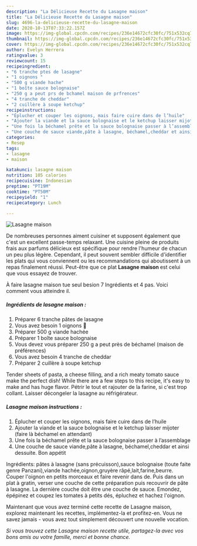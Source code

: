 ```yaml
---
description: "La Délicieuse Recette du Lasagne maison"
title: "La Délicieuse Recette du Lasagne maison"
slug: 4696-la-delicieuse-recette-du-lasagne-maison
date: 2020-10-13T07:33:22.157Z
image: https://img-global.cpcdn.com/recipes/236e14672cfc30fc/751x532cq70/lasagne-maison-photo-principale-de-la-recette.jpg
thumbnail: https://img-global.cpcdn.com/recipes/236e14672cfc30fc/751x532cq70/lasagne-maison-photo-principale-de-la-recette.jpg
cover: https://img-global.cpcdn.com/recipes/236e14672cfc30fc/751x532cq70/lasagne-maison-photo-principale-de-la-recette.jpg
author: Evelyn Herrera
ratingvalue: 3
reviewcount: 15
recipeingredient:
- "6 tranche ptes de lasagne"
- "1 oignons "
- "500 g viande hache"
- "1 boîte sauce bolognaise"
- "250 g a peut prs de bchamel maison de prfrences"
- "4 tranche de cheddar"
- "2 cuillère à soupe ketchup"
recipeinstructions:
- "Éplucher et couper les oignons, mais faire cuire dans de l’huile"
- "Ajouter la viande et la sauce bolognaise et le ketchup laisser mijoter (faire là béchamel en attendant)"
- "Une fois la béchamel prête et la sauce bolognaise passer à l’assemblage"
- "Une couche de sauce viande,pâte à lasagne, béchamel,cheddar et ainsi dessuite. Bon appétit"
categories:
- Resep
tags:
- lasagne
- maison

katakunci: lasagne maison 
nutrition: 105 calories
recipecuisine: Indonesian
preptime: "PT19M"
cooktime: "PT50M"
recipeyield: "1"
recipecategory: Lunch

---
```



![Lasagne maison](https://img-global.cpcdn.com/recipes/236e14672cfc30fc/751x532cq70/lasagne-maison-photo-principale-de-la-recette.jpg)

De nombreuses personnes aiment cuisiner et supposent également que c'est un excellent passe-temps relaxant. Une cuisine pleine de produits frais aux parfums délicieux est spécifique pour rendre l'humeur de chacun un peu plus légère. Cependant, il peut souvent sembler difficile d'identifier les plats qui vous conviennent ou les recommandations qui aboutissent à un repas finalement réussi. Peut-être que ce plat <strong> Lasagne maison </strong> est celui que vous essayez de trouver.

<!--inarticleads1-->

À faire lasagne maison tue seul besion 7 Ingrédients et 4 pas. Voici comment vous atteindre il.

##### Ingrédients de lasagne maison :

1. Préparer 6 tranche pâtes de lasagne
1. Vous avez besoin 1 oignons 🧅
1. Préparer 500 g viande hachée
1. Préparer 1 boîte sauce bolognaise
1. Vous devez vous préparer 250 g a peut près de béchamel (maison de préférences)
1. Vous avez besoin 4 tranche de cheddar
1. Préparer 2 cuillère à soupe ketchup


Tender sheets of pasta, a cheese filling, and a rich meaty tomato sauce make the perfect dish! While there are a few steps to this recipe, it&#39;s easy to make and has huge flavor. Pétrir le tout et rajouter de la farine, si c&#39;est trop collant. Laisser décongeler la lasagne au réfrigérateur. 

<!--inarticleads2-->

##### Lasagne maison instructions :

1. Éplucher et couper les oignons, mais faire cuire dans de l’huile
1. Ajouter la viande et la sauce bolognaise et le ketchup laisser mijoter (faire là béchamel en attendant)
1. Une fois la béchamel prête et la sauce bolognaise passer à l’assemblage
1. Une couche de sauce viande,pâte à lasagne, béchamel,cheddar et ainsi dessuite. Bon appétit


Ingrédients: pâtes à lasagne (sans précuisson),sauce bolognaise (toute faite genre Panzani),viande hachée,oignon,gruyère râpé,lait,farine,beurre. Couper l&#39;oignon en petits morceaux et faire revenir dans de. Puis dans un plat à gratin, verser une couche de cette préparation puis recouvrir de pâte à lasagne. La dernière couche doit être une couche de sauce. Emondez, épépinez et coupez les tomates à petits dés, épluchez et hachez l&#39;oignon. 

<!--inarticleads1-->

<p>
Maintenant que vous avez terminé cette recette de Lasagne maison, explorez maintenant les recettes, implémentez-la et profitez-en. Vous ne savez jamais - vous avez tout simplement découvert une nouvelle vocation.
</p>

<p>
<i>Si vous trouvez cette Lasagne maison recette utile, partagez-la avec vos bons amis ou votre famille, merci et bonne chance.</i>
</p>
